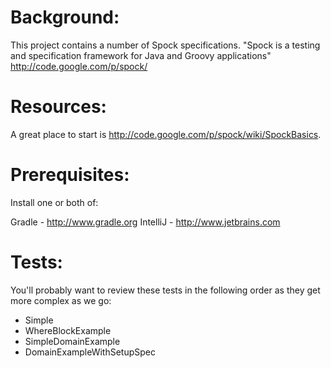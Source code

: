 Background:
===========
This project contains a number of Spock specifications. "Spock is a testing and specification framework for Java and Groovy applications" http://code.google.com/p/spock/

Resources:
==========
A great place to start is http://code.google.com/p/spock/wiki/SpockBasics.  

Prerequisites:
===========
Install one or both of:

Gradle - http://www.gradle.org
IntelliJ - http://www.jetbrains.com

Tests:
===========
You'll probably want to review these tests in the following order as they get more complex as we go:

* Simple
* WhereBlockExample
* SimpleDomainExample
* DomainExampleWithSetupSpec
